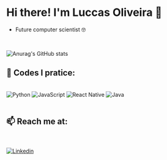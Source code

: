 # Hi there! I'm Luccas Oliveira 👋 


-  Future computer scientist 🤓
 

</br>

![Anurag's GitHub stats](https://github-readme-stats.vercel.app/api?username=luccasfto&show_icons=true&theme=tokyonight)

<!--[![Top Langs](https://github-readme-stats.vercel.app/api/top-langs/?username=luccasfto&layout=compact)](https://github.com/anuraghazra/github-readme-stats)  LINGUAGENS PÚBLICAS-->


## 🌱 Codes I pratice:

<div style = "display: inline_block"> <br/>
    <img align="center" alt="Python" src="https://img.shields.io/badge/Python-3776AB?style=for-the-badge&logo=python&logoColor=white" />
    <img align="center" alt="JavaScript" src="https://img.shields.io/badge/JavaScript-F7DF1E?style=for-the-badge&logo=javascript&logoColor=black" />
    <img align="center" alt="React Native" src="https://img.shields.io/badge/react-native?style=for-the-badge&logo=react&labelColor=blue&color=blue" />
    <img align="center" alt="Java" src="https://img.shields.io/badge/Java-ED8B00?style=for-the-badge&logo=java&logoColor=white" />
    

</div></br>

## 📫 Reach me at: 
</br>

[![Linkedin](https://img.shields.io/badge/LinkedIn-0077B5?style=for-the-badge&logo=linkedin&logoColor=white)](https://www.linkedin.com/in/luccas-f-taddeo-de-oliveira-029014ab/)


<!---
luccasfto/luccasfto is a ✨ special ✨ repository because its `README.md` (this file) appears on your GitHub profile.
You can click the Preview link to take a look at your changes.
--->
